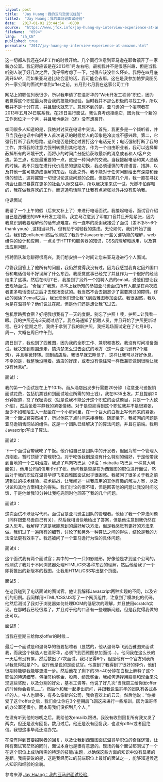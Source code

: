 ```yaml
---
layout: post
title:  "Jay Huang：我的亚马逊面试经验"
title2:  "Jay Huang：我的亚马逊面试经验"
date:   2017-01-01 23:44:54  +0800
source:  "https://www.jfox.info/jay-huang-my-interview-experience-at-amazon.html"
fileName:  "0594"
lang:  "zh_CN"
published: true
permalink: "2017/jay-huang-my-interview-experience-at-amazon.html"
---
```




这一切都从我还在SAP工作的时候开始。几个同行注意到亚马逊在耶鲁镇开了一家新办公室。我记得应该是在2013年1月左右吧。最初我并不是很感兴趣，但是当我听别人说了好几次之后，我仔细考虑了一下，觉得应该没什么坏处。我将在四月底离开SAP，而如果亚马逊比较合适的话，我可能会去那。这在是我参加帕罗奥图另外一家公司的面试并拿到offer之前，五月到七月我在这家公司工作

网站上的职位列表很少，所以我申请了在温哥华的“Web开发工程师”职位，因为我觉得这个职位最为符合我的技能和经验。当时我并不那么积极的寻找工作，所以我并不是十分在意，并且很快就忘了。意想不到的是，亚马逊的一个招聘者在2013年五月24日联系我，在29日进行面试。我认真考虑拒绝它，因为我一个新的工作岗位才一个月，并且我也绝对（还）没有想离开。

如同很多人知道的是，我绝对讨厌在电话中交谈。首先，我更多是一个倾听者，并且当我在电话中和陌生人首次说话的时候给人的印象是冷淡或不感兴趣。第二，它强行打断了我的思路。这和是否是预定过要打这个电话无关；电话强制打断了我的工作，并将我的注意力强制转换到其他地方。作为一个自由职业者，我可以选择屏蔽掉所有的环境干扰，而将小的时间片分配给获取最新的消息或者和人/客户交流。第三点，也是最重要的一点，这是一种同步的交流。当我接起电话和某人通话的时候，我不只是在进行代价高昂的思路切换，我必须谨慎的考虑语言、措辞、以及其他一些可能造成误解的东西。除此之外，我不能对于任何问题给出有深度和谨慎的想法，这将摧毁一切想讨论这些问题的企图。但是在那几个月，我一直在寻找机会让自己暴露在更多的社会/人际交往中，所以我决定来试一试。光脚不怕穿鞋的，我在做我喜欢的工作，而这通电话除了让我有点紧张以外并没有影响我。

电话面试

我请了一个上午的假（后来又补上了）来进行电话面试。我接起电话，面试官介绍自己是西雅图的WEB开发工程师。我立马注意到了印度口音并且开始紧张，因为我意识到我要理解他的话有点难度。他一连串的感谢我接受了面试（差不多5~6个thank yous）,这相当以外，但有助于减轻我的焦虑。无论如何，我们开始了面试。我们去collabedit然后他测试了我对于Javascript一些关键功能的理解，web组件的设计和应用，一点关于HTTP和服务器的知识，CSS的理解和运用，以及算法应用问题。

招聘团队和您聊得很高兴，我们想安排一个时间让您来亚马逊进行个人面试。

尽管我回答上了他所有的问题，我仍然觉得我没有过。因为我感觉我肯定因外国口音和电话信号不好误解了什么东西。我感觉这事已经完了并且作为一个很好的经验结束了这事。然后在6月11日，我接到了另外一个招聘人员的email，说他们想让我去现场面试。“奇怪了”我想。基本上我所知的参加亚马逊面试所有人都是在两次或者更多电话面试之后才去现场面试的。我当然不会去抱怨少了需要跨过的障碍。仔细的阅读了email之后，我发现他们想让我飞到西雅图参加面试。我很困惑，我以为是在温哥华？他们说过在那。但是他们还是想让我飞过去。

包机票路费食宿？好吧我想我有了一天的度假。别忘了护照！噢，护照…让我看一眼。我的护照还有3天就过期了。我立马通知了招聘人员，并且开始了护照更新过程。在3个星期之后，我终于拿到了我的新护照。我把现场面试定在了七月8号，周一，大概在周日中午到。

周日到了，我也到了西雅图，因为我的全职工作、兼职和夜校，我没有时间准备面试。我决定到周围走走，搞清楚怎么过去面试的地方（这一片亚马逊有7个建筑），并且稍微转转。回到旅店后，我很早就去睡觉了，这样让我可以好好休息。不幸的是，我整晚没睡着。酒店的好床，或者没有像往常一样做兼职做到很晚让我没有休息好。

面试1：

我的第一个面试是在上午10:15，而从酒店出发步行需要20分钟（注意亚马逊报销面试花费，包括机票钱和到面试地点所需的的士钱）。我在9:35出发，并且提前20分钟报道，签了保密协议（就是说我不能公开这个职位的面试题目，只是一个大致介绍），然后坐着平静我的紧张情绪。对于是否能得到这个职位我并不是很紧张，至少不如和陌生人一起坐在一个小房间里，在一个巨大的白板上写代码来的紧张。第一个面试官突然换了，所以他花了点时间来接待我。随即坐下，我被问的问题是亚马逊销售网站的组件。这是一个团队已经解决了的算法问题，并且在前端。我用Javascript写出了算法。

面试2：

下一个面试官带我吃了午饭。他介绍自己是团队中的开发者，但因为前一个管理人员刚走，暂时顶替了管理职位。对于吃饭我倒是没有什么特别的偏好，于是他带我到当地的一个三明治店。我点了鸡肉巧巴达（译注：ciabatta 巧巴达 一种意大利面包），他用公司的信用卡付了帐。他问我是否是在为西雅图的职位进行面试，然后对于我的职位在温哥华却飞来西雅图面试似乎很困惑。我被问了很多关于我之前遇到过的技术经验、技术挑战，让我阐述一些我应用的其他有趣的解决方案，以及讨论和其他方案相比的得失。我们讨论的很不错，但是回答他的问题让我没时间吃饭，于是他给我10分钟让我吃完同时他回答了我的几个问题。

面试3：

这次面试不涉及写代码。面试官是亚马逊主团队的管理者。他给了我一个算法问题（同样跟亚马逊自己有关），然后我相当快地给出了答案，但是他注意到我仍然在深入思考。我解释了这是我能想到的最好解决方法，但是我感觉有更好的方法来做。我们过了一遍所有的细节，讨论了和另外一种算法之间的得失，结论是我的方法没法更有效率了。我还被问了一个亚马逊行为性的具体问题。

面试4：

这个面试我有两个面试官；其中的一个一只如影随形，好像他是才到这个公司的。他测试了我对于不同浏览器处理HTML/CSS各种东西的理解，然后他给我了一个即将推出的新版本的截图，让我用HTML/CSS写出整个页面。

面试5：

在这我碰到了电话面试的面试官。他让我解释Javascript两种实现的不同，以及它们的用例。我同样用HTML/CSS/JS写了一个网页组件，注意到了模块化的代码。他然后测试了我对于浏览器如何处理DOM的低层次的理解，并且使用scratch实现。在那时我已经很累了，并且对于他的口音有一些理解问题，但是我觉得我做的还可以。

面试6：

当我在星期三给你发offer的时候…

最后一个面试是和温哥华的首要招聘者（显然的，他从温哥华飞到西雅图来面试我，而我这个候选人在温哥华，必须飞到西雅图参加面试…）。他问我在这么长的一天后有没有累，然后数出了7次面试。我只记得6个，但是他有一个官方列表所以我觉得就是7个。或许他是说的是面试官。他提到了我得到了很好的评价，他们很期待能够我能够更进一步。然后他花了剩下的35~40分钟在白板上解释了这个职位的待遇细节，包括签约奖金、股票、绩效奖金，我如何选择用股票和现金来兑现这些奖励，以及分别的好处，基本工资等。他说了好几次“当我周三给你发offer的时候你会看见___”。然后他和我一起走出房间，并跟我说温哥华的团队有各式各样的人，牛人也很多，有多么像新兴公司，我会喜欢上的云云。然后他说：“你接受了这个offer之后，我们会让你在3个星期后飞回这来进行一些培训，因为温哥华的办公室还很小，而本周我们没招到几个人。”

在没有听到他的唠叨之后，我给他发email以跟进。我没有收到回复所有我又发了两次，但还是没有回复。数月过后，他还是没有回复我，也没有offer或者回绝信。我想这事毕竟还没办完。

在没有得到首要招聘者的回复，以及让我到西雅图面试温哥华职位的奇怪逻辑，让所有面试官茫然的同时，面试本身也是很有意思的。现场的每个面试都测试了一个在这个职位上成功所需的特定的技能/主题，以确保这些方面的知识中没有显著的差距。我需要说的是，这是我经历过的前端职位上最好的面试之一，能够知道候选人知识和经验的全貌。

参考来源 [Jay Huang：我的亚马逊面试经验 ](https://www.jfox.info/go.php?url=http://www.jfox.info/url.php?url=http%3A%2F%2Fblog.jobbole.com%2F59749%2F).
